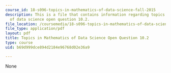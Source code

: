 ```yaml
---
course_id: 18-s096-topics-in-mathematics-of-data-science-fall-2015
description: This is a file that contains information regarding topics in mathematics
  of data science open question 10.2.
file_location: /coursemedia/18-s096-topics-in-mathematics-of-data-science-fall-2015/b69d999dce894d2184e96768d02e36a9_MIT18_S096F15_Open10.2.pdf
file_type: application/pdf
layout: pdf
title: Topics in Mathematics of Data Science Open Question 10.2
type: course
uid: b69d999dce894d2184e96768d02e36a9

---
```

None